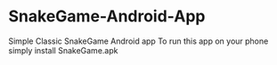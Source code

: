 # SnakeGame-Android-App
Simple Classic SnakeGame Android app
To run this app on your phone simply install SnakeGame.apk
